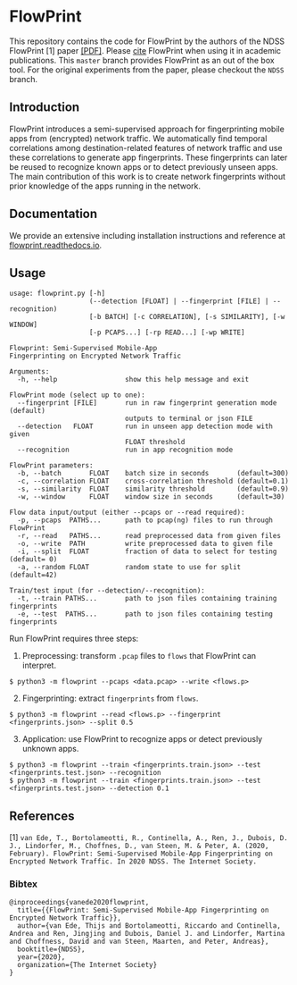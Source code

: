 # FlowPrint
This repository contains the code for FlowPrint by the authors of the NDSS FlowPrint [1] paper [[PDF]](https://vm-thijs.ewi.utwente.nl/static/pcap_handler/papers/flowprint.pdf).
Please [cite](#References) FlowPrint when using it in academic publications.
This `master` branch provides FlowPrint as an out of the box tool.
For the original experiments from the paper, please checkout the `NDSS` branch.

## Introduction
FlowPrint introduces a semi-supervised approach for fingerprinting mobile apps from (encrypted) network traffic.
We automatically find temporal correlations among destination-related features of network traffic and use these correlations to generate app fingerprints.
These fingerprints can later be reused to recognize known apps or to detect previously unseen apps.
The main contribution of this work is to create network fingerprints without prior knowledge of the apps running in the network.

## Documentation
We provide an extensive including installation instructions and reference at [flowprint.readthedocs.io](https://flowprint.readthedocs.io/en/latest/).

## Usage
```
usage: flowprint.py [-h]
                    (--detection [FLOAT] | --fingerprint [FILE] | --recognition)
                    [-b BATCH] [-c CORRELATION], [-s SIMILARITY], [-w WINDOW]
                    [-p PCAPS...] [-rp READ...] [-wp WRITE]

Flowprint: Semi-Supervised Mobile-App
Fingerprinting on Encrypted Network Traffic

Arguments:
  -h, --help                 show this help message and exit

FlowPrint mode (select up to one):
  --fingerprint [FILE]       run in raw fingerprint generation mode (default)
                             outputs to terminal or json FILE
  --detection   FLOAT        run in unseen app detection mode with given
                             FLOAT threshold
  --recognition              run in app recognition mode

FlowPrint parameters:
  -b, --batch       FLOAT    batch size in seconds       (default=300)
  -c, --correlation FLOAT    cross-correlation threshold (default=0.1)
  -s, --similarity  FLOAT    similarity threshold        (default=0.9)
  -w, --window      FLOAT    window size in seconds      (default=30)

Flow data input/output (either --pcaps or --read required):
  -p, --pcaps  PATHS...      path to pcap(ng) files to run through FlowPrint
  -r, --read   PATHS...      read preprocessed data from given files
  -o, --write  PATH          write preprocessed data to given file
  -i, --split  FLOAT         fraction of data to select for testing (default= 0)
  -a, --random FLOAT         random state to use for split          (default=42)

Train/test input (for --detection/--recognition):
  -t, --train PATHS...       path to json files containing training fingerprints
  -e, --test  PATHS...       path to json files containing testing fingerprints
```

Run FlowPrint requires three steps:
 1. Preprocessing: transform `.pcap` files to `flows` that FlowPrint can interpret.
```
$ python3 -m flowprint --pcaps <data.pcap> --write <flows.p>
```
 2. Fingerprinting: extract `fingerprints` from `flows`.
```
$ python3 -m flowprint --read <flows.p> --fingerprint <fingerprints.json> --split 0.5
```
 3. Application: use FlowPrint to recognize apps or detect previously unknown apps.
```
$ python3 -m flowprint --train <fingerprints.train.json> --test <fingerprints.test.json> --recognition
$ python3 -m flowprint --train <fingerprints.train.json> --test <fingerprints.test.json> --detection 0.1
```

## References
[1] `van Ede, T., Bortolameotti, R., Continella, A., Ren, J., Dubois, D. J., Lindorfer, M., Choffnes, D., van Steen, M. & Peter, A. (2020, February). FlowPrint: Semi-Supervised Mobile-App Fingerprinting on Encrypted Network Traffic. In 2020 NDSS. The Internet Society.`

### Bibtex
```
@inproceedings{vanede2020flowprint,
  title={{FlowPrint: Semi-Supervised Mobile-App Fingerprinting on Encrypted Network Traffic}},
  author={van Ede, Thijs and Bortolameotti, Riccardo and Continella, Andrea and Ren, Jingjing and Dubois, Daniel J. and Lindorfer, Martina and Choffness, David and van Steen, Maarten, and Peter, Andreas},
  booktitle={NDSS},
  year={2020},
  organization={The Internet Society}
}
```

